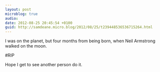 ```yaml
---
layout: post
microblog: true
audio: 
date: 2012-08-25 20:45:54 +0100
guid: http://samdeane.micro.blog/2012/08/25/t239448536536715264.html
---
```

I was on the planet, but four months from being born, when Neil Armstrong walked on the moon.

#RIP

Hope I get to see another person do it.
